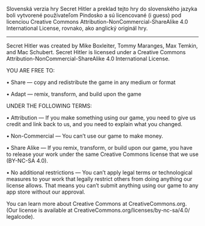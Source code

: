 Slovenská verzia hry Secret Hitler a preklad tejto 
hry do slovenského jazyka boli vytvorené používateľom Pindosko 
a sú licencované (i guess) pod licenciou Creative Commons 
Attribution-NonCommercial-ShareAlike 4.0
International License, rovnako, ako anglický originál hry.

---------------------------------------------------

Secret Hitler was created by Mike Boxleiter,
Tommy Maranges, Max Temkin, and Mac Schubert.
Secret Hitler is licensed under a Creative
Commons Attribution-NonCommercial-ShareAlike 4.0
International License.


YOU ARE FREE TO:


• Share — copy and redistribute the game in
any medium or format


• Adapt — remix, transform, and build upon the
game


UNDER THE FOLLOWING TERMS:


• Attribution — If you make something using
our game, you need to give us credit and
link back to us, and you need to explain
what you changed.


• Non-Commercial — You can’t use our game to
make money.


• Share Alike — If you remix, transform, or
build upon our game, you have to release your
work under the same Creative Commons license
that we use (BY-NC-SA 4.0).


• No additional restrictions — You can’t apply
legal terms or technological measures to
your work that legally restrict others from
doing anything our license allows. That
means you can’t submit anything using our
game to any app store without our approval.


You can learn more about Creative Commons at
CreativeCommons.org. (Our license is available
at CreativeCommons.org/licenses/by-nc-sa/4.0/
legalcode).
